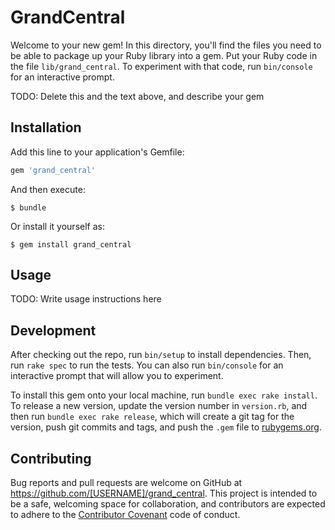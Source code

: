 # GrandCentral

Welcome to your new gem! In this directory, you'll find the files you need to be able to package up your Ruby library into a gem. Put your Ruby code in the file `lib/grand_central`. To experiment with that code, run `bin/console` for an interactive prompt.

TODO: Delete this and the text above, and describe your gem

## Installation

Add this line to your application's Gemfile:

```ruby
gem 'grand_central'
```

And then execute:

    $ bundle

Or install it yourself as:

    $ gem install grand_central

## Usage

TODO: Write usage instructions here

## Development

After checking out the repo, run `bin/setup` to install dependencies. Then, run `rake spec` to run the tests. You can also run `bin/console` for an interactive prompt that will allow you to experiment.

To install this gem onto your local machine, run `bundle exec rake install`. To release a new version, update the version number in `version.rb`, and then run `bundle exec rake release`, which will create a git tag for the version, push git commits and tags, and push the `.gem` file to [rubygems.org](https://rubygems.org).

## Contributing

Bug reports and pull requests are welcome on GitHub at https://github.com/[USERNAME]/grand_central. This project is intended to be a safe, welcoming space for collaboration, and contributors are expected to adhere to the [Contributor Covenant](contributor-covenant.org) code of conduct.


